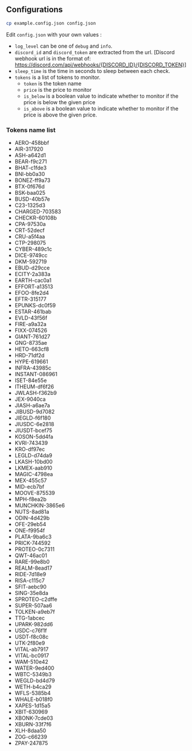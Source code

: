 ## Configurations

```sh
cp example.config.json config.json
```

Edit `config.json` with your own values :

- `log_level` can be one of `debug` and `info`.
- `discord_id` and `discord_token` are extracted from the url. [Discord webhook url is in the format of: https://discord.com/api/webhooks/{DISCORD_ID}/{DISCORD_TOKEN}]
- `sleep_time` is the time in seconds to sleep between each check.
- `tokens` is a list of tokens to monitor.
  - `token` is the token name
  - `price` is the price to monitor
  - `is_below` is a boolean value to indicate whether to monitor if the price is below the given price
  - `is_above` is a boolean value to indicate whether to monitor if the price is above the given price.

### Tokens name list

- AERO-458bbf
- AIR-317920
- ASH-a642d1
- BEAR-f9c271
- BHAT-c1fde3
- BNI-bb0a30
- BONEZ-ff9a73
- BTX-0f676d
- BSK-baa025
- BUSD-40b57e
- C23-1325d3
- CHARGED-703583
- CHECKR-60108b
- CPA-97530a
- CRT-52decf
- CRU-a5f4aa
- CTP-298075
- CYBER-489c1c
- DICE-9749cc
- DKM-592719
- EBUD-d29cce
- ECITY-2a383a
- EARTH-cac0a1
- EFFORT-a13513
- EFOO-8fe2d4
- EFTR-315177
- EPUNKS-dc0f59
- ESTAR-461bab
- EVLD-43f56f
- FIRE-a9a32a
- FIXX-074526
- GIANT-761d27
- GNG-8735ae
- HETO-663cf8
- HRD-71df2d
- HYPE-619661
- INFRA-43985c
- INSTANT-086961
- ISET-84e55e
- ITHEUM-df6f26
- JWLASH-f362b9
- JEX-9040ca
- JIASH-a6ae7a
- JIBUSD-9d7082
- JIEGLD-f6f180
- JIUSDC-6e2818
- JIUSDT-bcef75
- KOSON-5dd4fa
- KVRI-743439
- KRO-df97ec
- LEGLD-d74da9
- LKASH-10bd00
- LKMEX-aab910
- MAGIC-4798ea
- MEX-455c57
- MID-ecb7bf
- MOOVE-875539
- MPH-f8ea2b
- MUNCHKIN-3865e6
- NUTS-8ad81a
- ODIN-4d429b
- OFE-29eb54
- ONE-f9954f
- PLATA-9ba6c3
- PRICK-744592
- PROTEO-0c7311
- QWT-46ac01
- RARE-99e8b0
- REALM-8ead17
- RIDE-7d18e9
- RISA-c115c7
- SFIT-aebc90
- SING-35e8da
- SPROTEO-c2dffe
- SUPER-507aa6
- TOLKEN-a9eb7f
- TTG-1abcec
- UPARK-982dd6
- USDC-c76f1f
- USDT-f8c08c
- UTK-2f80e9
- VITAL-ab7917
- VITAL-bc0917
- WAM-510e42
- WATER-9ed400
- WBTC-5349b3
- WEGLD-bd4d79
- WETH-b4ca29
- WFLS-5385b4
- WHALE-b018f0
- XAPES-1d15a5
- XBIT-630969
- XBONK-7cde03
- XBURN-33f7f6
- XLH-8daa50
- ZOG-c66239
- ZPAY-247875
